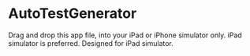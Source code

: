 # AutoTestGenerator
Drag and drop this app file, into your iPad or iPhone simulator only.
iPad simulator is preferred. Designed for iPad simulator.
